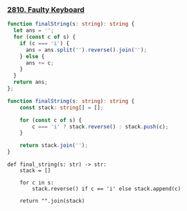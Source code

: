 ### [2810. Faulty Keyboard](https://leetcode.com/problems/faulty-keyboard)
```Typescript
function finalString(s: string): string {
  let ans = '';
  for (const c of s) {
    if (c === 'i') {
      ans = ans.split('').reverse().join('');
    } else {
      ans += c;
    }
  }
  return ans;
};
```
```Typescript
function finalString(s: string): string {
    const stack: string[] = [];

    for (const c of s) {
        c === 'i' ? stack.reverse() : stack.push(c);
    }

    return stack.join('');
}
```
```Python3
def final_string(s: str) -> str:
    stack = []

    for c in s:
        stack.reverse() if c == 'i' else stack.append(c)

    return "".join(stack)
```

